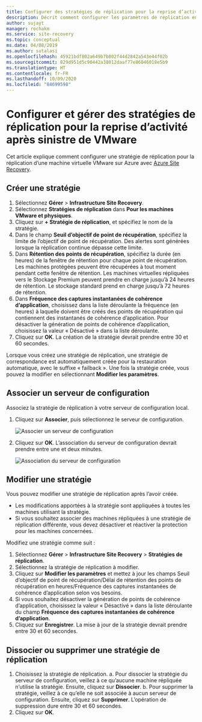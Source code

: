 ```yaml
---
title: Configurer des stratégies de réplication pour la reprise d’activité après sinistre de VMware avec Azure Site Recovery | Microsoft Docs
description: Décrit comment configurer les paramètres de réplication en vue d’une récupération d’urgence VMware sur Azure avec Azure Site Recovery.
author: sujayt
manager: rochakm
ms.service: site-recovery
ms.topic: conceptual
ms.date: 04/08/2019
ms.author: sutalasi
ms.openlocfilehash: 45921bdf802a649b7b802f44d2842a543e44f02b
ms.sourcegitcommit: 829d951d5c90442a38012daaf77e86046018e5b9
ms.translationtype: HT
ms.contentlocale: fr-FR
ms.lasthandoff: 10/09/2020
ms.locfileid: "84699598"
---
```

# <a name="configure-and-manage-replication-policies-for-vmware-disaster-recovery"></a>Configurer et gérer des stratégies de réplication pour la reprise d’activité après sinistre de VMware

Cet article explique comment configurer une stratégie de réplication pour la réplication d’une machine virtuelle VMware sur Azure avec [Azure Site Recovery](site-recovery-overview.md).

## <a name="create-a-policy"></a>Créer une stratégie

1. Sélectionnez **Gérer** > **Infrastructure Site Recovery**.
2. Sélectionnez **Stratégies de réplication** dans **Pour les machines VMware et physiques**.
3. Cliquez sur **+ Stratégie de réplication**, et spécifiez le nom de la stratégie.
4. Dans le champ **Seuil d’objectif de point de récupération**, spécifiez la limite de l’objectif de point de récupération. Des alertes sont générées lorsque la réplication continue dépasse cette limite.
5. Dans **Rétention des points de récupération**, spécifiez la durée (en heures) de la fenêtre de rétention pour chaque point de récupération. Les machines protégées peuvent être récupérées à tout moment pendant cette fenêtre de rétention. Les machines virtuelles répliquées vers le Stockage Premium peuvent prendre en charge jusqu’à 24 heures de rétention. Le stockage standard prend en charge jusqu’à 72 heures de rétention.
6. Dans **Fréquence des captures instantanées de cohérence d’application**, choisissez dans la liste déroulante la fréquence (en heures) à laquelle doivent être créés des points de récupération qui contiennent des instantanés de cohérence d’application. Pour désactiver la génération de points de cohérence d’application, choisissez la valeur « Désactivé » dans la liste déroulante.
7. Cliquez sur **OK**. La création de la stratégie devrait prendre entre 30 et 60 secondes.

Lorsque vous créez une stratégie de réplication, une stratégie de correspondance est automatiquement créée pour la restauration automatique, avec le suffixe « failback ». Une fois la stratégie créée, vous pouvez la modifier en sélectionnant **Modifier les paramètres**.

## <a name="associate-a-configuration-server"></a>Associer un serveur de configuration

Associez la stratégie de réplication à votre serveur de configuration local.

1. Cliquez sur **Associer**, puis sélectionnez le serveur de configuration.

    ![Associer un serveur de configuration](./media/vmware-azure-set-up-replication/associate1.png)
2. Cliquez sur **OK**. L’association du serveur de configuration devrait prendre entre une et deux minutes.

    ![Association du serveur de configuration](./media/vmware-azure-set-up-replication/associate2.png)

## <a name="edit-a-policy"></a>Modifier une stratégie

Vous pouvez modifier une stratégie de réplication après l’avoir créée.

- Les modifications apportées à la stratégie sont appliquées à toutes les machines utilisant la stratégie.
- Si vous souhaitez associer des machines répliquées à une stratégie de réplication différente, vous devez désactiver et réactiver la protection pour les machines concernées.

Modifiez une stratégie comme suit :
1. Sélectionnez **Gérer** > **Infrastructure Site Recovery** > **Stratégies de réplication**.
2. Sélectionnez la stratégie de réplication à modifier.
3. Cliquez sur **Modifier les paramètres** et mettez à jour les champs Seuil d’objectif de point de récupération/Délai de rétention des points de récupération en heures/Fréquence des captures instantanées de cohérence d’application selon vos besoins.
4. Si vous souhaitez désactiver la génération de points de cohérence d’application, choisissez la valeur « Désactivé » dans la liste déroulante du champ **Fréquence des captures instantanées de cohérence d’application**.
5. Cliquez sur **Enregistrer**. La mise à jour de la stratégie devrait prendre entre 30 et 60 secondes.



## <a name="disassociate-or-delete-a-replication-policy"></a>Dissocier ou supprimer une stratégie de réplication

1. Choisissez la stratégie de réplication.
    a. Pour dissocier la stratégie du serveur de configuration, veillez à ce qu’aucune machine répliquée n’utilise la stratégie. Ensuite, cliquez sur **Dissocier**.
    b. Pour supprimer la stratégie, veillez à ce qu’elle ne soit associée à aucun serveur de configuration. Ensuite, cliquez sur **Supprimer**. L’opération de suppression dure entre 30 et 60 secondes.
2. Cliquez sur **OK**.
